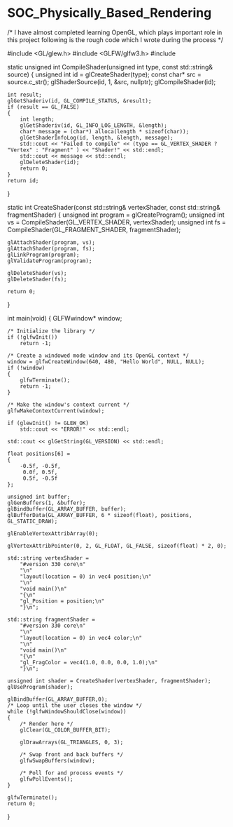 # SOC_Physically_Based_Rendering
/* I have almost completed learning OpenGL, which plays important role in this project following is the rough code which I wrote during the process */

#include <GL/glew.h>
#include <GLFW/glfw3.h>
#include<iostream>

static unsigned int CompileShader(unsigned int type, const std::string& source)
{
    unsigned int id = glCreateShader(type);
    const char* src = source.c_str();
    glShaderSource(id, 1, &src, nullptr);
    glCompileShader(id);

    int result;
    glGetShaderiv(id, GL_COMPILE_STATUS, &result);
    if (result == GL_FALSE)
    {
        int length;
        glGetShaderiv(id, GL_INFO_LOG_LENGTH, &length);
        char* message = (char*) alloca(length * sizeof(char));
        glGetShaderInfoLog(id, length, &length, message);
        std::cout << "Failed to compile" << (type == GL_VERTEX_SHADER ? "Vertex" : "Fragment" ) << "Shader!" << std::endl;
        std::cout << message << std::endl;
        glDeleteShader(id);
        return 0;
    }
    return id;
}

static int CreateShader(const std::string& vertexShader, const std::string& fragmentShader)
{
    unsigned int program = glCreateProgram();
    unsigned int vs = CompileShader(GL_VERTEX_SHADER, vertexShader);
    unsigned int fs = CompileShader(GL_FRAGMENT_SHADER, fragmentShader);

    glAttachShader(program, vs);
    glAttachShader(program, fs);
    glLinkProgram(program);
    glValidateProgram(program);

    glDeleteShader(vs);
    glDeleteShader(fs);

    return 0;
}

int main(void)
{
    GLFWwindow* window;

    /* Initialize the library */
    if (!glfwInit())
        return -1;

    /* Create a windowed mode window and its OpenGL context */
    window = glfwCreateWindow(640, 480, "Hello World", NULL, NULL);
    if (!window)
    {
        glfwTerminate();
        return -1;
    }

    /* Make the window's context current */
    glfwMakeContextCurrent(window);

    if (glewInit() != GLEW_OK)
        std::cout << "ERROR!" << std::endl;

    std::cout << glGetString(GL_VERSION) << std::endl;

    float positions[6] = 
    {
        -0.5f, -0.5f,
         0.0f, 0.5f,
         0.5f, -0.5f
    };

    unsigned int buffer;
    glGenBuffers(1, &buffer);
    glBindBuffer(GL_ARRAY_BUFFER, buffer);
    glBufferData(GL_ARRAY_BUFFER, 6 * sizeof(float), positions, GL_STATIC_DRAW);

    glEnableVertexAttribArray(0);

    glVertexAttribPointer(0, 2, GL_FLOAT, GL_FALSE, sizeof(float) * 2, 0);

    std::string vertexShader =
        "#version 330 core\n"
        "\n"
        "layout(location = 0) in vec4 position;\n"
        "\n"
        "void main()\n"
        "{\n"
        "gl_Position = position;\n"
        "}\n";

    std::string fragmentShader =
        "#version 330 core\n"
        "\n"
        "layout(location = 0) in vec4 color;\n"
        "\n"
        "void main()\n"
        "{\n"
        "gl_FragColor = vec4(1.0, 0.0, 0.0, 1.0);\n"
        "}\n";

    unsigned int shader = CreateShader(vertexShader, fragmentShader);
    glUseProgram(shader);

    glBindBuffer(GL_ARRAY_BUFFER,0);
    /* Loop until the user closes the window */
    while (!glfwWindowShouldClose(window))
    {
        /* Render here */
        glClear(GL_COLOR_BUFFER_BIT);

        glDrawArrays(GL_TRIANGLES, 0, 3);

        /* Swap front and back buffers */
        glfwSwapBuffers(window);

        /* Poll for and process events */
        glfwPollEvents();
    }

    glfwTerminate();
    return 0;
}

